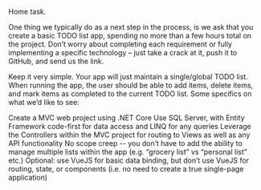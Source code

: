 Home task.

One thing we typically do as a next step in the process, is we ask that you create a basic TODO list app, spending no more than a few hours total on the project. Don’t worry about completing each requirement or fully implementing a specific technology – just take a crack at it, push it to GitHub, and send us the link.

Keep it very simple. Your app will just maintain a single/global TODO list. When running the app, the user should be able to add items, delete items, and mark items as completed to the current TODO list. Some specifics on what we’d like to see:

Create a MVC web project using .NET Core
Use SQL Server, with Entity Framework code-first for data access and LINQ for any queries
Leverage the Controllers within the MVC project for routing to Views as well as any API functionality
No scope creep -- you don’t have to add the ability to manage multiple lists within the app (e.g. “grocery list” vs “personal list” etc.)
Optional: use VueJS for basic data binding, but don’t use VueJS for routing, state, or components (i.e. no need to create a true single-page application)

